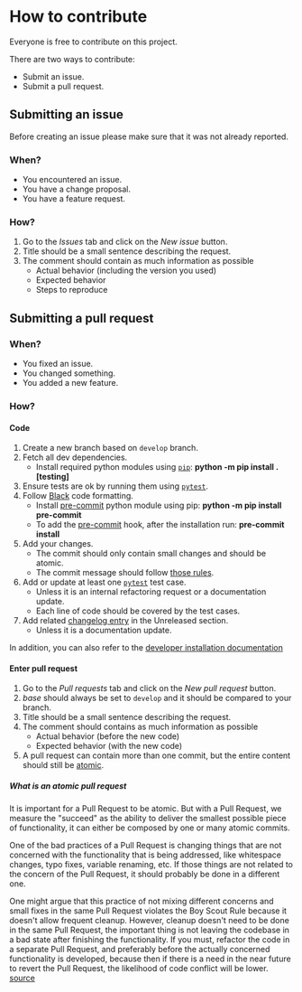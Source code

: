 # How to contribute

Everyone is free to contribute on this project.

There are two ways to contribute:

- Submit an issue.
- Submit a pull request.

## Submitting an issue

Before creating an issue please make sure that it was not already reported.

### When?

- You encountered an issue.
- You have a change proposal.
- You have a feature request.

### How?

1) Go to the *Issues* tab and click on the *New issue* button.
2) Title should be a small sentence describing the request.
3) The comment should contain as much information as possible
    * Actual behavior (including the version you used)
    * Expected behavior
    * Steps to reproduce

## Submitting a pull request

### When?

- You fixed an issue.
- You changed something.
- You added a new feature.

### How?

#### Code

1) Create a new branch based on `develop` branch.
2) Fetch all dev dependencies.
    * Install required python modules using [`pip`](https://pypi.org/project/pip/): **python -m pip install .[testing]**
3) Ensure tests are ok by running them using [`pytest`](http://doc.pytest.org/en/latest/index.html).
4) Follow [Black](https://black.readthedocs.io/en/stable/) code formatting.
    * Install [pre-commit](https://pre-commit.com) python module using pip: **python -m pip install pre-commit**
    * To add the [pre-commit](https://pre-commit.com) hook, after the installation run: **pre-commit install**
5) Add your changes.
    * The commit should only contain small changes and should be atomic.
    * The commit message should follow [those rules](https://chris.beams.io/posts/git-commit/).
6) Add or update at least one [`pytest`](http://doc.pytest.org/en/latest/index.html) test case.
    * Unless it is an internal refactoring request or a documentation update.
    * Each line of code should be covered by the test cases.
7) Add related [changelog entry](https://keepachangelog.com/en/1.1.0/) in the Unreleased section.
    * Unless it is a documentation update.
    
In addition, you can also refer to the [developer installation documentation](/docs/installation/developer.md)

#### Enter pull request

1) Go to the *Pull requests* tab and click on the *New pull request* button.
2) *base* should always be set to `develop` and it should be compared to your branch.
3) Title should be a small sentence describing the request.
4) The comment should contains as much information as possible
    * Actual behavior (before the new code)
    * Expected behavior (with the new code)
5) A pull request can contain more than one commit, but the entire content should still be [atomic](#what-is-an-atomic-pull-request).

##### What is an atomic pull request

It is important for a Pull Request to be atomic. But with a Pull Request, we measure the "succeed" as the ability to deliver the smallest possible piece of functionality, it can either be composed by one or many atomic commits.

One of the bad practices of a Pull Request is changing things that are not concerned with the functionality that is being addressed, like whitespace changes, typo fixes, variable renaming, etc. If those things are not related to the concern of the Pull Request, it should probably be done in a different one.

One might argue that this practice of not mixing different concerns and small fixes in the same Pull Request violates the Boy Scout Rule because it doesn't allow frequent cleanup. However, cleanup doesn't need to be done in the same Pull Request, the important thing is not leaving the codebase in a bad state after finishing the functionality. If you must, refactor the code in a separate Pull Request, and preferably before the actually concerned functionality is developed, because then if there is a need in the near future to revert the Pull Request, the likelihood of code conflict will be lower. [source](https://medium.com/@fagnerbrack/one-pull-request-one-concern-e84a27dfe9f1)
